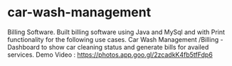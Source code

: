 # car-wash-management
Billing Software. Built billing software using Java and MySql and with Print functionality for the following use cases.
Car Wash Management /Billing -Dashboard to show car cleaning status and generate bills for availed services.
Demo Video : https://photos.app.goo.gl/2zcadkK4fb5tfFdp6
